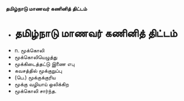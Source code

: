 **தமிழ்நாடு மாணவர் கணினித் திட்டம்**
- # தமிழ்நாடு மாணவர் கணினித் திட்டம்
- n. மூக்கொலி
- மூக்கொலியெழுத்து
- மூக்கிடைத்தட்டு இணை எபு
- கவசத்தில் மூக்குறுப்பு
- (பெ.) மூக்குக்குரிய
- மூக்கு வழியாய் ஒலிக்கிற
- மூக்கொலி சார்ந்த.

